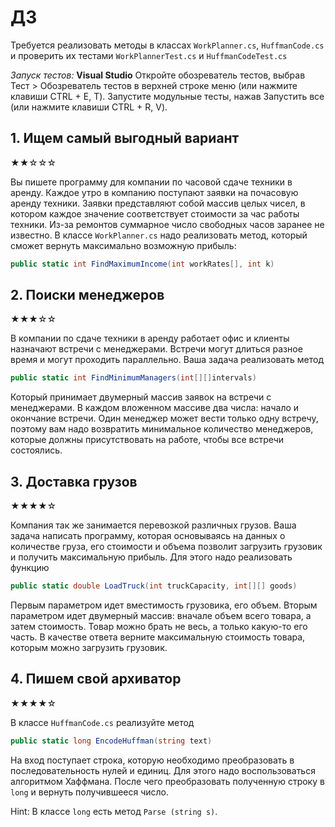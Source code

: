 # ДЗ

Требуется реализовать методы в классах
`WorkPlanner.cs`, `HuffmanCode.cs` и проверить их
тестами `WorkPlannerTest.cs` и `HuffmanCodeTest.cs`

*Запуск тестов:* 
**Visual Studio**
Откройте обозреватель тестов, выбрав Тест > Обозреватель тестов в верхней строке меню (или нажмите клавиши CTRL + E, T).
Запустите модульные тесты, нажав Запустить все (или нажмите клавиши CTRL + R, V).

## 1. Ищем самый выгодный вариант

★★☆☆☆

Вы пишете программу для компании по часовой сдаче техники в аренду. Каждое утро в компанию поступают заявки на почасовую
аренду техники. Заявки представляют собой массив целых чисел, в котором каждое значение соответствует стоимости
за час работы техники. Из-за ремонтов суммарное число свободных часов заранее не известно. В классе `WorkPlanner.cs`
надо реализовать метод, который сможет вернуть максимально возможную прибыль:

```C#
public static int FindMaximumIncome(int workRates[], int k)
```

## 2. Поиски менеджеров

★★★☆☆

В компании по сдаче техники в аренду работает офис и клиенты назначают встречи с менеджерами.
Встречи могут длиться разное время и могут проходить параллельно. Ваша задача реализовать метод

```C#
public static int FindMinimumManagers(int[][]intervals)
```

Который принимает двумерный массив заявок на встречи с менеджерами. В каждом вложенном массиве два числа: начало и
окончание встречи. Один менеджер может вести только одну встречу, поэтому вам надо возвратить минимальное количество
менеджеров, которые должны присутствовать на работе, чтобы все встречи состоялись.

## 3. Доставка грузов

★★★★☆

Компания так же занимается перевозкой различных грузов. Ваша задача написать программу, которая основываясь на данных о
количестве груза, его стоимости и объема позволит загрузить грузовик и получить максимальную прибыль. Для этого надо реализовать функцию

```C#
public static double LoadTruck(int truckCapacity, int[][] goods) 
```

Первым параметром идет вместимость грузовика, его объем. Вторым параметром идет двумерный массив:
вначале объем всего товара, а затем стоимость.
Товар можно брать не весь, а только какую-то его часть.
В качестве ответа верните максимальную стоимость товара, которым можно загрузить грузовик.

## 4. Пишем свой архиватор

★★★★☆

В классе `HuffmanCode.cs` реализуйте метод

```C#
public static long EncodeHuffman(string text)
```

На вход поступает строка, которую необходимо преобразовать в последовательность нулей и единиц.
Для этого надо воспользоваться алгоритмом Хаффмана.
После чего преобразовать полученную строку в `long` и вернуть получившееся число.

Hint:
В классе `long` есть метод `Parse (string s)`.